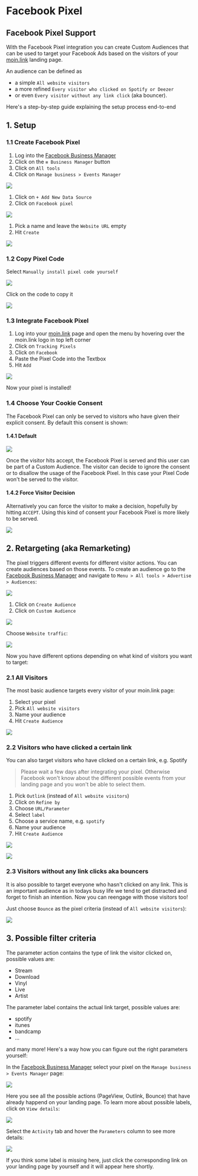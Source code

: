 # Facebook Pixel

## Facebook Pixel Support

With the Facebook Pixel integration you can create Custom Audiences that can be used to target your Facebook Ads based on the visitors of your [moin.link](https://moin.link) landing page.

An audience can be defined as 

* a simple `All website visitors`
* a more refined `Every visitor who clicked on Spotify or Deezer` 
* or even `Every visitor without any link click` \(aka bouncer\).

Here's a step-by-step guide explaining the setup process end-to-end

## 1. Setup

### 1.1 Create Facebook Pixel

1. Log into the [Facebook Business Manager](https://business.facebook.com)
2. Click on the `≡ Business Manager` button
3. Click on `All tools`
4. Click on  `Manage business > Events Manager`

![](.gitbook/assets/screenshot-2019-07-15-at-15.13.21.png)

1. Click on `+ Add New Data Source`
2. Click on `Facebook pixel`

![](.gitbook/assets/screenshot-2019-06-25-at-10.12.09.png)

1. Pick a name and leave the `Website URL` empty
2. Hit `Create`

![](.gitbook/assets/screenshot-2019-06-25-at-10.47.51%20%281%29.png)

### 1.2 Copy Pixel Code

Select `Manually install pixel code yourself`

![](.gitbook/assets/screenshot-2019-06-25-at-10.51.28.png)

Click on the code to copy it

![](.gitbook/assets/screenshot-2019-06-25-at-10.52.57.png)

### 1.3 Integrate Facebook Pixel

1. Log into your [moin.link](https://moin.link) page and open the menu by hovering over the moin.link logo in top left corner
2. Click on `Tracking Pixels`
3. Click on `Facebook`
4. Paste the Pixel Code into the Textbox
5. Hit `Add`

![](.gitbook/assets/screenshot-2019-06-25-at-10.57.59.png)

Now your pixel is installed!

### 1.4 Choose Your Cookie Consent

The Facebook Pixel can only be served to visitors who have given their explicit consent. By default this consent is shown:

#### 1.4.1 Default

![](.gitbook/assets/screenshot-2019-07-11-at-13.10.22.png)

Once the visitor hits accept, the Facebook Pixel is served and this user can be part of a Custom Audience. The visitor can decide to ignore the consent or to disallow the usage of the Facebook Pixel. In this case your Pixel Code won't be served to the visitor.

#### 1.4.2 Force Visitor Decision

Alternatively you can force the visitor to make a decision, hopefully by hitting `ACCEPT`. Using this kind of consent your Facebook Pixel is more likely to be served. 

![](.gitbook/assets/screenshot-2019-06-25-at-11.01.47.png)

## 2. Retargeting \(aka Remarketing\)

The pixel triggers different events for different visitor actions. You can create audiences based on those events. To create an audience go to the [Facebook Business Manager](https://business.facebook.com) and navigate to `Menu > All tools > Advertise > Audiences`:

![](.gitbook/assets/screenshot-2019-07-15-at-15.13.21%20%281%29.png)

1. Click on `Create Audience`
2. Click on `Custom Audience`

![](.gitbook/assets/screenshot-2019-06-25-at-11.10.10.png)

Choose `Website traffic`:

![](.gitbook/assets/screenshot-2019-06-25-at-11.12.44.png)

Now you have different options depending on what kind of visitors you want to target:

### 2.1 All Visitors

The most basic audience targets every visitor of your moin.link page:

1. Select your pixel
2. Pick `All website visitors`
3. Name your audience
4. Hit `Create Audience`

![](.gitbook/assets/screenshot-2019-06-25-at-11.13.14.png)

### 2.2 Visitors who have clicked a certain link

You can also target visitors who have clicked on a certain link, e.g. Spotify

> Please wait a few days after integrating your pixel. Otherwise Facebook won't know about the different possible events from your landing page and you won't be able to select them.

1. Pick `Outlink` \(instead of `All website visitors`\)
2. Click on `Refine by`
3. Choose `URL/Parameter`
4. Select `label`
5. Choose a service name, e.g. `spotify`
6. Name your audience
7. Hit `Create Audience`

![](.gitbook/assets/screenshot-2019-06-25-at-11.17.33.png)

![](.gitbook/assets/screenshot-2019-06-25-at-11.14.11.png)

### 2.3 Visitors without any link clicks aka bouncers

It is also possible to target everyone who hasn't clicked on any link. This is an important audience as in todays busy life we tend to get distracted and forget to finish an intention. Now you can reengage with those visitors too!

Just choose `Bounce` as the pixel criteria \(instead of `All website visitors`\):

![](.gitbook/assets/screenshot-2019-06-25-at-11.21.52.png)

## 3. Possible filter criteria

The parameter action contains the type of link the visitor clicked on, possible values are:

* Stream
* Download
* Vinyl
* Live
* Artist

The parameter label contains the actual link target, possible values are:

* spotify
* itunes
* bandcamp
* ...

and many more! Here's a way how you can figure out the right parameters yourself:

In the [Facebook Business Manager](https://business.facebook.com) select your pixel on the `Manage business > Events Manager` page:

![](.gitbook/assets/screenshot-2019-06-25-at-11.36.28.png)

Here you see all the possible actions \(PageView, Outlink, Bounce\) that have already happend on your landing page. To learn more about possible labels, click on `View details`:

![](.gitbook/assets/screenshot-2019-06-25-at-11.36.48.png)

Select the `Activity` tab and hover the `Parameters` column to see more details:

![](.gitbook/assets/screenshot-2019-06-25-at-11.39.19.png)

If you think some label is missing here, just click the corresponding link on your landing page by yourself and it will appear here shortly.


